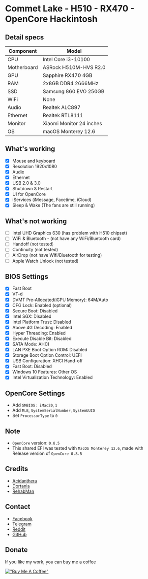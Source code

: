 # Commet Lake - H510 - RX470 - OpenCore Hackintosh

## Detail specs

| Component   | Model                    |
| ----------- | ------------------------ |
| CPU         | Intel Core i3-10100      |
| Motherboard | ASRock H510M-HVS R2.0    |
| GPU         | Sapphire RX470 4GB       |
| RAM         | 2x8GB DDR4 2666MHz       |
| SSD         | Samsung 860 EVO 250GB    |
| WiFi        | None                     |
| Audio       | Realtek ALC897           |
| Ethernet    | Realtek RTL8111          |
| Monitor     | Xiaomi Monitor 24 inches |
| OS          | macOS Monterey 12.6      |

## What's working

- [x] Mouse and keyboard
- [x] Resolution 1920x1080
- [x] Audio
- [x] Ethernet
- [x] USB 2.0 & 3.0
- [x] Shutdown & Restart
- [x] UI for OpenCore
- [x] iServices (iMessage, Facetime, iCloud)
- [x] Sleep & Wake (The fans are still running)

## What's not working

- [ ] Intel UHD Graphics 630 (has problem with H510 chipset)
- [ ] WiFi & Bluetooth - (not have any WiFi/Bluetooth card)
- [ ] Handoff (not tested)
- [ ] Continuity (not tested)
- [ ] AirDrop (not have Wifi/Bluetooth for testing)
- [ ] Apple Watch Unlock (not tested)

## BIOS Settings

- [x] Fast Boot
- [x] VT-d
- [x] DVMT Pre-Allocated(iGPU Memory): 64M/Auto
- [x] CFG Lock: Enabled (optional)
- [x] Secure Boot: Disabled
- [x] Intel SGX: Disabled
- [x] Intel Platform Trust: Disabled
- [x] Above 4G Decoding: Enabled
- [x] Hyper Threading: Enabled
- [x] Execute Disable Bit: Disabled
- [x] SATA Mode: AHCI
- [x] LAN PXE Boot Option ROM: Disabled
- [x] Storage Boot Option Control: UEFI
- [x] USB Configuration: XHCI Hand-off
- [x] Fast Boot: Disabled
- [x] Windows 10 Features: Other OS
- [x] Intel Virtualization Technology: Enabled

## OpenCore Settings

- Add `SMBIOS: iMac20,1`
- Add `MLB`, `SystemSerialNumber`, `SystemUUID`
- Set `ProcessorType` to `0`

## Note

- `OpenCore` version: `0.8.5`
- This shared EFI was tested with `MacOS Monterey 12.6`, made with Release version of `OpenCore 0.8.5`

## Credits

- [Acidanthera](https://github.com/acidanthera)
- [Dortania](https://dortania.github.io/OpenCore-Install-Guide/)
- [RehabMan](https://github.com/RehabMan)

## Contact

- [Facebook](https://facebook.com/buiducnhat47)
- [Telegram](https://t.me/buiducnhat)
- [Reddit](https://reddit.com/user/gerpann)
- [GitHub](https://github.com/buiducnhat)

## Donate

If you like my work, you can buy me a coffee

[!["Buy Me A Coffee"](https://www.buymeacoffee.com/assets/img/custom_images/orange_img.png)](https://www.buymeacoffee.com/buiducnhat)
